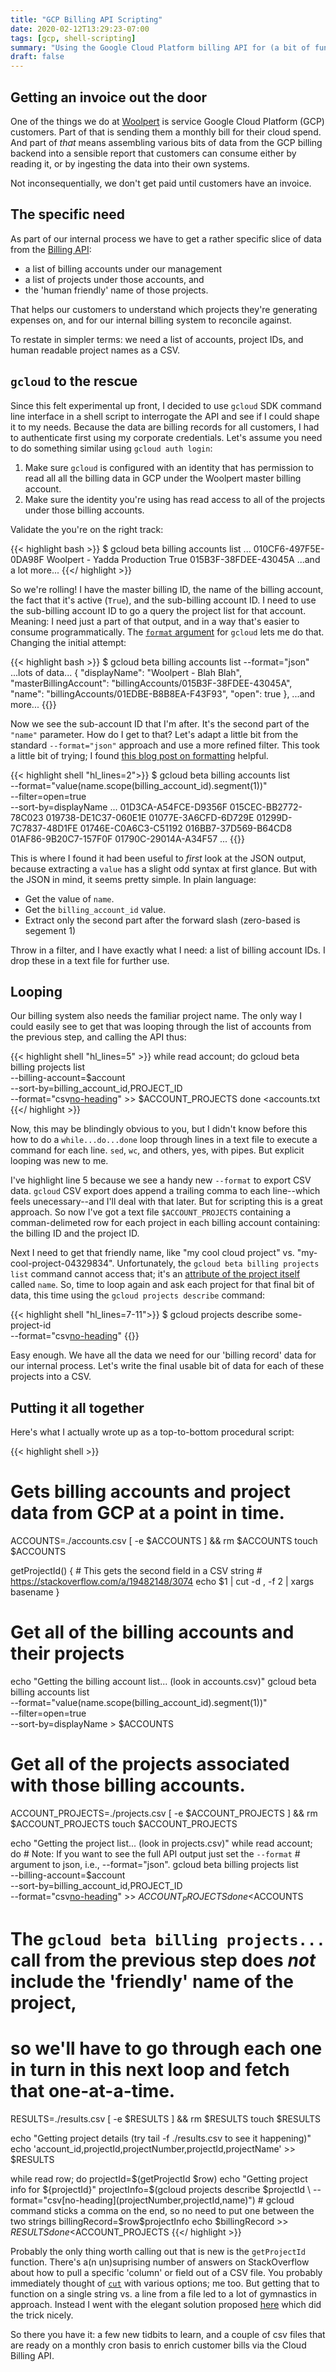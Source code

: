 ```yaml
---
title: "GCP Billing API Scripting"
date: 2020-02-12T13:29:23-07:00
tags: [gcp, shell-scripting]
summary: "Using the Google Cloud Platform billing API for (a bit of fun) and profit"
draft: false
---
```


## Getting an invoice out the door

One of the things we do at [Woolpert](https://www.woolpert.com) is service Google Cloud Platform (GCP) customers. Part of that is sending them a monthly bill for their cloud spend. And part of _that_ means assembling various bits of data from the GCP billing backend into a sensible report that customers can consume either by reading it, or by ingesting the data into their own systems.

Not inconsequentially, we don't get paid until customers have an invoice.

## The specific need

As part of our internal process we have to get a rather specific slice of data from the [Billing API](https://cloud.google.com/billing/docs/):

* a list of billing accounts under our management
* a list of projects under those accounts, and
* the 'human friendly' name of those projects.

That helps our customers to understand which projects they're generating expenses on, and for our internal billing system to reconcile against.

To restate in simpler terms: we need a list of accounts, project IDs, and human readable project names as a CSV.

## `gcloud` to the rescue

Since this felt experimental up front, I decided to use `gcloud` SDK command line interface in a shell script to interrogate the API and see if I could shape it to my needs. Because the data are billing records for all customers, I had to authenticate first using my corporate credentials. Let's assume you need to do something similar using `gcloud auth login`:

1. Make sure `gcloud` is configured with an identity that has permission to read all
   all the billing data in GCP under the Woolpert master billing account.
1. Make sure the identity you're using has read access to all of the projects under those
   billing accounts.

Validate the you're on the right track:

{{< highlight bash >}}
$ gcloud beta billing accounts list
...
010CF6-497F5E-0DA98F  Woolpert - Yadda Production    True  015B3F-38FDEE-43045A
...and a lot more...
{{</ highlight >}}

So we're rolling! I have the master billing ID, the name of the billing account, the fact that it's active (`True`), and the sub-billing account ID. I need to use the sub-billing account ID to go a query the project list for that account. Meaning: I need just a part of that output, and in a way that's easier to consume programmatically. The [`format` argument](https://cloud.google.com/sdk/gcloud/reference/topic/formats) for `gcloud` lets me do that. Changing the initial attempt:

{{< highlight bash >}}
$ gcloud beta billing accounts list --format="json"
  ...lots of data...
  {
    "displayName": "Woolpert - Blah Blah",
    "masterBillingAccount": "billingAccounts/015B3F-38FDEE-43045A",
    "name": "billingAccounts/01EDBE-B8B8EA-F43F93",
    "open": true
  },
  ...and more...
{{</highlight>}}

Now we see the sub-account ID that I'm after. It's the second part of the `"name"` parameter. How do I get to that? Let's adapt a little bit from the standard `--format="json"` approach and use a more refined filter. This took a little bit of trying; I found [this blog post on formatting](https://cloud.google.com/blog/products/gcp/filtering-and-formatting-fun-with) helpful.

{{< highlight shell "hl_lines=2">}}
$ gcloud beta billing accounts list \
    --format="value(name.scope(billing_account_id).segment(1))" \
    --filter=open=true \
    --sort-by=displayName
...
01D3CA-A54FCE-D9356F
015CEC-BB2772-78C023
019738-DE1C37-060E1E
01077E-3A6CFD-6D729E
01299D-7C7837-48D1FE
01746E-C0A6C3-C51192
016BB7-37D569-B64CD8
01AF86-9B20C7-157F0F
01790C-29014A-A34F57
...
{{</highlight>}}

This is where I found it had been useful to _first_ look at the JSON output, because extracting a `value` has a slight odd syntax at first glance. But with the JSON in mind, it seems pretty simple. In plain language:

* Get the value of `name`.
* Get the `billing_account_id` value.
* Extract only the second part after the forward slash (zero-based is segement 1)

Throw in a filter, and I have exactly what I need: a list of billing account IDs. I drop these in a text file for further use.

## Looping

Our billing system also needs the familiar project name. The only way I could easily see to get that was looping through the list of accounts from the previous step, and calling  the API thus:

{{< highlight shell "hl_lines=5" >}}
while read account; do
    gcloud beta billing projects list \
        --billing-account=$account \
        --sort-by=billing_account_id,PROJECT_ID \
        --format="csv[no-heading](billingAccountName.segment(1),projectId)" >> $ACCOUNT_PROJECTS
done <accounts.txt
{{</ highlight >}}

Now, this may be blindingly obvious to you, but I didn't know before this how to do a `while...do...done` loop through lines in a text file to execute a command for each line. `sed`, `wc`, and others, yes, with pipes. But explicit looping was new to me.

I've highlight line 5 because we see a handy new `--format` to export CSV data. `gcloud` CSV export does append a trailing comma to each line--which feels unecessary--and I'll deal with that later. But for scripting this is a great approach. So now I've got a text file `$ACCOUNT_PROJECTS` containing a comman-delimeted row for each project in each billing account containing: the billing ID and the project ID.

Next I need to get that friendly name, like "my cool cloud project" vs. "my-cool-project-04329834". Unfortunately, the `gcloud beta billing projects list` command cannot access that; it's an [attribute of the project itself](https://cloud.google.com/resource-manager/reference/rest/v1/projects#Project) called `name`. So, time to loop again and ask each project for that final bit of data, this time using  the `gcloud projects describe` command:

{{< highlight shell "hl_lines=7-11">}}
$ gcloud projects describe some-project-id \
    --format="csv[no-heading](projectNumber,projectId,name)"
{{</highlight>}}

Easy enough. We have all the data we need for our 'billing record' data for our internal process. Let's write the final usable bit of data for each of these projects into a CSV.

## Putting it all together

Here's what I actually wrote up as a top-to-bottom procedural script:

{{< highlight shell >}}
# Gets billing accounts and project data from GCP at a point in time.

ACCOUNTS=./accounts.csv
[ -e $ACCOUNTS ] && rm $ACCOUNTS
touch $ACCOUNTS

getProjectId() {
    # This gets the second field in a CSV string
    # https://stackoverflow.com/a/19482148/3074
    echo $1 | cut -d , -f 2 | xargs basename
}

# Get all of the billing accounts and their projects
echo "Getting the billing account list... (look in accounts.csv)"
gcloud beta billing accounts list \
    --format="value(name.scope(billing_account_id).segment(1))" \
    --filter=open=true \
    --sort-by=displayName > $ACCOUNTS


# Get all of the projects associated with those billing accounts.
ACCOUNT_PROJECTS=./projects.csv
[ -e $ACCOUNT_PROJECTS ] && rm $ACCOUNT_PROJECTS
touch $ACCOUNT_PROJECTS

echo "Getting the project list... (look in projects.csv)"
while read account; do
    # Note: If you want to see the full API output just set the `--format`
    # argument to json, i.e., --format="json".
    gcloud beta billing projects list \
        --billing-account=$account \
        --sort-by=billing_account_id,PROJECT_ID \
        --format="csv[no-heading](billingAccountName.segment(1),projectId)" >> $ACCOUNT_PROJECTS
done <$ACCOUNTS


# The `gcloud beta billing projects...` call from the previous step does *not* include the 'friendly' name of the project,
# so we'll have to go through each one in turn in this next loop and fetch that one-at-a-time.
RESULTS=./results.csv
[ -e $RESULTS ] && rm $RESULTS
touch $RESULTS

echo "Getting project details (try tail -f ./results.csv to see it happening)"
echo 'account_id,projectId,projectNumber,projectId,projectName' >> $RESULTS

while read row; do
    projectId=$(getProjectId $row)
    echo "Getting project info for ${projectId}"
    projectInfo=$(gcloud projects describe $projectId \
        --format="csv[no-heading](projectNumber,projectId,name)")
    # gcloud command sticks a comma on the end, so no need to put one between the two strings
    billingRecord=$row$projectInfo
    echo $billingRecord >> $RESULTS
done <$ACCOUNT_PROJECTS
{{</ highlight >}}

Probably the only thing worth calling out that is new is the `getProjectId` function. There's a(n un)suprising number of answers on StackOverflow about how to pull a specific 'column' or field out of a CSV file. You probably immediately thought of [`cut`](https://linux.die.net/man/1/cut) with various options; me too. But getting that to function on a single string vs. a line from a file led to a lot of gymnastics in approach. Instead I went with the elegant solution proposed [here](https://stackoverflow.com/a/19482148/3074) which did the trick nicely.

So there you have it: a few new tidbits to learn, and a couple of csv files that are ready on a monthly cron basis to enrich customer bills via the Cloud Billing API.
